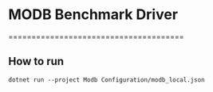 # MODB Benchmark Driver
======================================

## How to run

```
dotnet run --project Modb Configuration/modb_local.json
```

